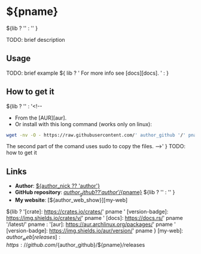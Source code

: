 # ${pname}
${lib
? '<!--
[![crates.io][version-badge]][crate]
[![downloads][downloads-badge]][releases]
-->'
: '<!-- [![version][version-badge]][aur] -->'
}

TODO: brief description

## Usage
TODO: brief example
${ lib ? '
For more info see [docs][docs].
' : }
## How to get it
${lib
? '<!-- It is available on [crates.io][crate]. -->'
: '<!--
- From the [AUR][aur].
- Or install with this long command (works only on linux):
```sh
wget -nv -O - https://raw.githubusercontent.com/' author_github '/' pname '/master/' pname 'up.sh | sh && sudo cp /tmp/' pname '/target/release/' pname ' /usr/bin/' pname '
```
The second part of the comand uses sudo to copy the files.
-->'
}
TODO: how to get it

## Links
- **Author**: [${author_nick ?? 'author'}][author]
- **GitHub repository**: [${author_github ?? 'author'}/${pname}][repo]
${lib
? '<!-- - **Package**: [crates.io][crate] -->'
: '<!-- - **Package**: [AUR][aur] -->'
}
- **My website**: [${author_web_show}][my-web]

[author]: https://github.com/${author_github}
[repo]: https://github.com/${author_github}/${pname}
${lib
? '[crate]: https://crates.io/crates/' pname '
[version-badge]: https://img.shields.io/crates/v/' pname '
[docs]: https://docs.rs/' pname '/latest/' pname
: '[aur]: https://aur.archlinux.org/packages/' pname '
[version-badge]: https://img.shields.io/aur/version/' pname
}
[my-web]: ${author_web}
[releases]: https://github.com/${author_github}/${pname}/releases
